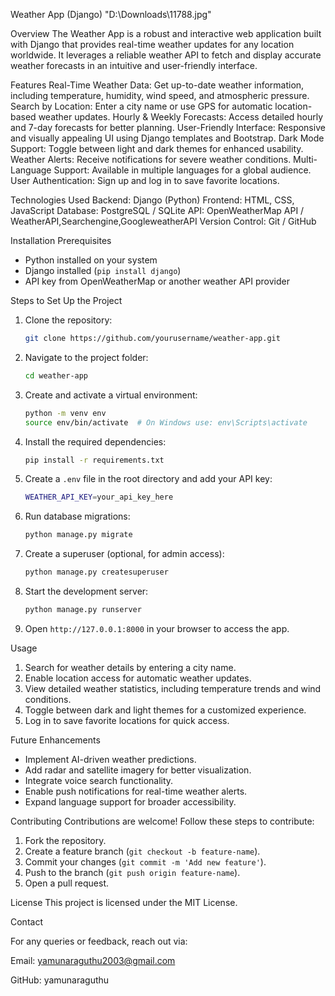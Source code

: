  Weather App (Django)
"D:\Downloads\11788.jpg"

 

 

 Overview
 The Weather App is a robust and interactive web application built with Django that provides real-time weather updates for any location worldwide. It leverages a reliable weather API to fetch 
 and display accurate weather forecasts in an intuitive and user-friendly interface.

Features
Real-Time Weather Data: Get up-to-date weather information, including temperature, humidity, wind speed, and atmospheric pressure.
Search by Location: Enter a city name or use GPS for automatic location-based weather updates.
Hourly & Weekly Forecasts: Access detailed hourly and 7-day forecasts for better planning.
User-Friendly Interface: Responsive and visually appealing UI using Django templates and Bootstrap.
Dark Mode Support: Toggle between light and dark themes for enhanced usability.
Weather Alerts: Receive notifications for severe weather conditions.
Multi-Language Support: Available in multiple languages for a global audience.
User Authentication: Sign up and log in to save favorite locations.

Technologies Used
Backend: Django (Python)
Frontend: HTML, CSS, JavaScript
Database: PostgreSQL / SQLite
API: OpenWeatherMap API / WeatherAPI,Searchengine,GoogleweatherAPI
Version Control: Git / GitHub

Installation
Prerequisites
- Python installed on your system
- Django installed (`pip install django`)
- API key from OpenWeatherMap or another weather API provider

Steps to Set Up the Project
1. Clone the repository:
   ```sh
   git clone https://github.com/yourusername/weather-app.git
   ```
2. Navigate to the project folder:
   ```sh
   cd weather-app
   ```
3. Create and activate a virtual environment:
   ```sh
   python -m venv env
   source env/bin/activate  # On Windows use: env\Scripts\activate
   ```
4. Install the required dependencies:
   ```sh
   pip install -r requirements.txt
   ```
5. Create a `.env` file in the root directory and add your API key:
   ```sh
   WEATHER_API_KEY=your_api_key_here
   ```
6. Run database migrations:
   ```sh
   python manage.py migrate
   ```
7. Create a superuser (optional, for admin access):
   ```sh
   python manage.py createsuperuser
   ```
8. Start the development server:
   ```sh
   python manage.py runserver
   ```
9. Open `http://127.0.0.1:8000` in your browser to access the app.

Usage
1. Search for weather details by entering a city name.
2. Enable location access for automatic weather updates.
3. View detailed weather statistics, including temperature trends and wind conditions.
4. Toggle between dark and light themes for a customized experience.
5. Log in to save favorite locations for quick access.

Future Enhancements
- Implement AI-driven weather predictions.
- Add radar and satellite imagery for better visualization.
- Integrate voice search functionality.
- Enable push notifications for real-time weather alerts.
- Expand language support for broader accessibility.

Contributing
Contributions are welcome! Follow these steps to contribute:
1. Fork the repository.
2. Create a feature branch (`git checkout -b feature-name`).
3. Commit your changes (`git commit -m 'Add new feature'`).
4. Push to the branch (`git push origin feature-name`).
5. Open a pull request.

License
This project is licensed under the MIT License.

Contact

For any queries or feedback, reach out via:

Email: yamunaraguthu2003@gmail.com

GitHub: yamunaraguthu





